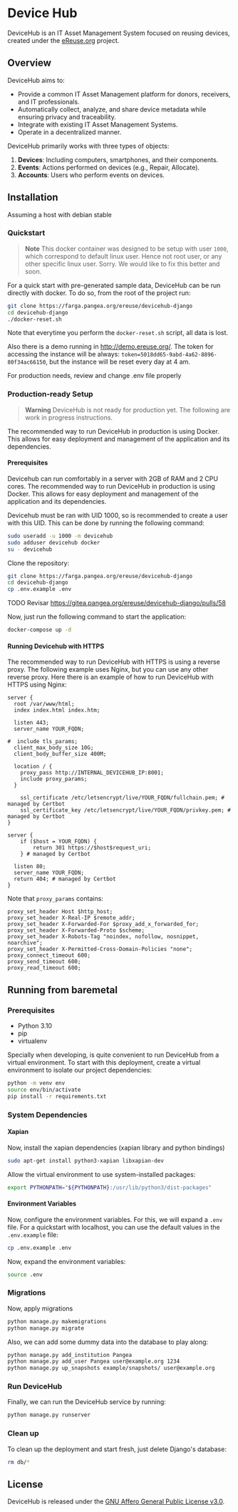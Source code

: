 # Device Hub

DeviceHub is an IT Asset Management System focused on reusing devices, created under the [eReuse.org](https://www.ereuse.org) project.

## Overview

DeviceHub aims to:

- Provide a common IT Asset Management platform for donors, receivers, and IT professionals.
- Automatically collect, analyze, and share device metadata while ensuring privacy and traceability.
- Integrate with existing IT Asset Management Systems.
- Operate in a decentralized manner.

DeviceHub primarily works with three types of objects:

1. **Devices**: Including computers, smartphones, and their components.
2. **Events**: Actions performed on devices (e.g., Repair, Allocate).
3. **Accounts**: Users who perform events on devices.

## Installation

Assuming a host with debian stable

### Quickstart

> **Note**
> This docker container was designed to be setup with user `1000`, which correspond to default linux user. Hence not root user, or any other specific linux user. Sorry. We would like to fix this better and soon.

For a quick start with pre-generated sample data, DeviceHub can be run directly with docker. To do so, from the root of the project run:

```bash
git clone https://farga.pangea.org/ereuse/devicehub-django
cd devicehub-django
./docker-reset.sh
```

Note that everytime you perform the `docker-reset.sh` script, all data is lost.

Also there is a demo running in http://demo.ereuse.org/. The token for accessing the instance will be always: `token=5018dd65-9abd-4a62-8896-80f34ac66150`, but the instance will be reset every day at 4 am.

For production needs, review and change .env file properly

### Production-ready Setup

> **Warning**
> DeviceHub is not ready for production yet. The following are work in progress instructions.

The recommended way to run DeviceHub in production is using Docker. This allows for easy deployment and management of the application and its dependencies.

#### Prerequisites

Devicehub can run comfortably in a server with 2GB of RAM and 2 CPU cores. The recommended way to run DeviceHub in production is using Docker. This allows for easy deployment and management of the application and its dependencies.

Devicehub must be ran with UID 1000, so is recommended to create a user with this UID. This can be done by running the following command:

```bash
sudo useradd -u 1000 -m devicehub
sudo adduser devicehub docker
su - devicehub
```

Clone the repository:

```bash
git clone https://farga.pangea.org/ereuse/devicehub-django
cd devicehub-django
cp .env.example .env
```

TODO Revisar https://gitea.pangea.org/ereuse/devicehub-django/pulls/58

Now, just run the following command to start the application:

```bash
docker-compose up -d
```

#### Running Devicehub with HTTPS

The recommended way to run DeviceHub with HTTPS is using a reverse proxy. The following example uses Nginx, but you can use any other reverse proxy. Here there is an example of how to run DeviceHub with HTTPS using Nginx:

```nginx
server {
  root /var/www/html;
  index index.html index.htm;

  listen 443;
  server_name YOUR_FQDN;

#  include tls_params;
  client_max_body_size 10G;
  client_body_buffer_size 400M;

  location / {
    proxy_pass http://INTERNAL_DEVICEHUB_IP:8001;
    include proxy_params;
  }

    ssl_certificate /etc/letsencrypt/live/YOUR_FQDN/fullchain.pem; # managed by Certbot
    ssl_certificate_key /etc/letsencrypt/live/YOUR_FQDN/privkey.pem; # managed by Certbot
}

server {
    if ($host = YOUR_FQDN) {
        return 301 https://$host$request_uri;
    } # managed by Certbot

  listen 80;
  server_name YOUR_FQDN;
  return 404; # managed by Certbot
}
```

Note that `proxy_params` contains:

```nginx
proxy_set_header Host $http_host;
proxy_set_header X-Real-IP $remote_addr;
proxy_set_header X-Forwarded-For $proxy_add_x_forwarded_for;
proxy_set_header X-Forwarded-Proto $scheme;
proxy_set_header X-Robots-Tag "noindex, nofollow, nosnippet, noarchive";
proxy_set_header X-Permitted-Cross-Domain-Policies "none";
proxy_connect_timeout 600;
proxy_send_timeout 600;
proxy_read_timeout 600;
```

## Running from baremetal

### Prerequisites

- Python 3.10
- pip
- virtualenv

Specially when developing, is quite convenient to run DeviceHub from a virtual environment. To start with this deployment, create a virtual environment to isolate our project dependencies:

```bash
python -m venv env
source env/bin/activate
pip install -r requirements.txt
```

### System Dependencies

#### Xapian

Now, install the xapian dependencies (xapian library and python bindings)

```bash
sudo apt-get install python3-xapian libxapian-dev
```

Allow the virtual environment to use system-installed packages:

```bash
export PYTHONPATH="${PYTHONPATH}:/usr/lib/python3/dist-packages"
```

#### Environment Variables

Now, configure the environment variables. For this, we will expand a `.env` file. For a quickstart with localhost, you can use the default values in the `.env.example` file:

```bash
cp .env.example .env
```

Now, expand the environment variables:

```bash
source .env
```

### Migrations

Now, apply migrations

```bash
python manage.py makemigrations
python manage.py migrate
```

Also, we can add some dummy data into the database to play along:

```bash
python manage.py add_institution Pangea
python manage.py add_user Pangea user@example.org 1234
python manage.py up_snapshots example/snapshots/ user@example.org
```

### Run DeviceHub

Finally, we can run the DeviceHub service by running:

```bash
python manage.py runserver
```

### Clean up

To clean up the deployment and start fresh, just delete Django's database:

```bash
rm db/*
```

## License

DeviceHub is released under the [GNU Affero General Public License v3.0](LICENSE).
